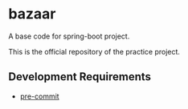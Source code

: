 # bazaar
A base code for spring-boot project.

This is the official repository of the practice project.


## Development Requirements

* [pre-commit](https://pre-commit.com/)

